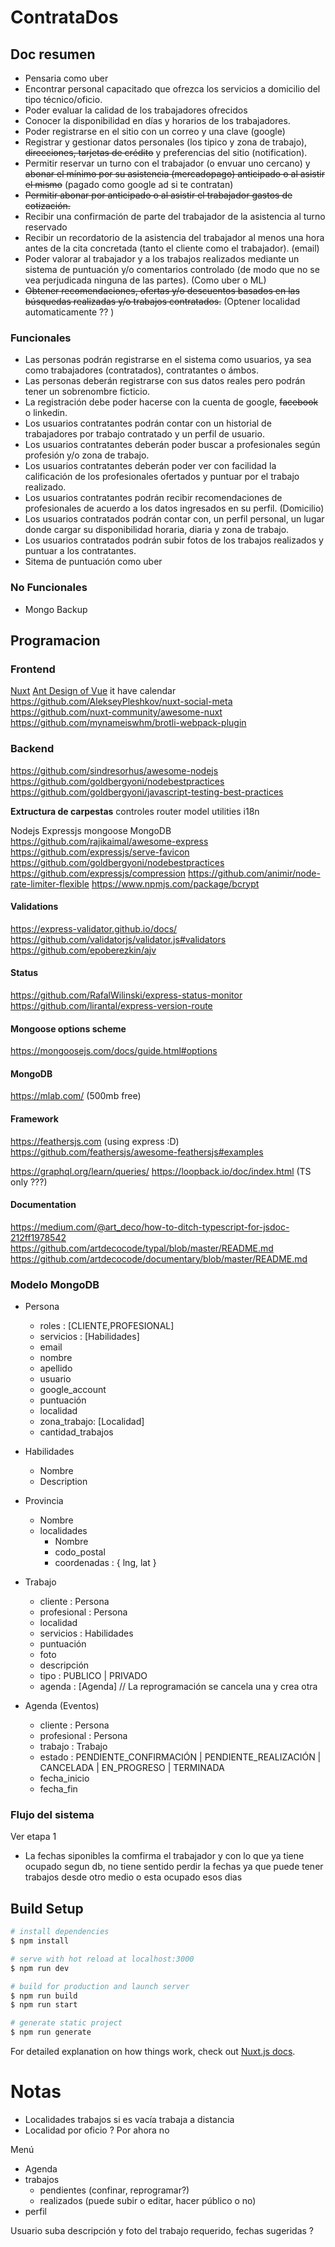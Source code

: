 # ContrataDos

## Doc resumen

- Pensaria como uber
- Encontrar personal capacitado que ofrezca los servicios a domicilio del tipo técnico/oficio.
- Poder evaluar la calidad de los trabajadores ofrecidos
- Conocer la disponibilidad en días y horarios de los trabajadores.
- Poder registrarse en el sitio con un correo y una clave (google)
- Registrar y gestionar datos personales (los tipico y zona de trabajo), ~~direcciones, tarjetas de crédito~~ y preferencias del sitio (notification).
- Permitir reservar un turno con el trabajador (o envuar uno cercano) y ~~abonar el mínimo por su asistencia (mercadopago) anticipado o al asistir el mismo~~ (pagado como google ad si te contratan)
- ~~Permitir abonar por anticipado o al asistir el trabajador gastos de cotización.~~
- Recibir una confirmación de parte del trabajador de la asistencia al turno reservado
- Recibir un recordatorio de la asistencia del trabajador al menos una hora antes de la cita concretada (tanto el cliente como el trabajador). (email)
- Poder valorar al trabajador y a los trabajos realizados mediante un sistema de puntuación y/o comentarios controlado (de modo que no se vea perjudicada ninguna de las partes). (Como uber o ML)
- ~~Obtener recomendaciones, ofertas y/o descuentos basados en las búsquedas realizadas y/o trabajos contratados.~~ (Optener localidad automaticamente ?? )

### Funcionales

- Las personas podrán registrarse en el sistema como usuarios, ya sea como trabajadores (contratados), contratantes o ámbos.
- Las personas deberán registrarse con sus datos reales pero podrán tener un sobrenombre ficticio.
- La registración debe poder hacerse con la cuenta de google, ~~facebook~~ o linkedin.
- Los usuarios contratantes podrán contar con un historial de trabajadores por trabajo contratado y un perfil de usuario.
- Los usuarios contratantes deberán poder buscar a profesionales según profesión y/o zona de trabajo.
- Los usuarios contratantes deberán poder ver con facilidad la calificación de los profesionales ofertados y puntuar por el trabajo realizado.
- Los usuarios contratantes podrán recibir recomendaciones de profesionales de acuerdo a los datos ingresados en su perfil. (Domicilio)
- Los usuarios contratados podrán contar con, un perfil personal, un lugar donde cargar su disponibilidad horaria, diaria y zona de trabajo.
- Los usuarios contratados podrán subir fotos de los trabajos realizados y puntuar a los contratantes.
- Sitema de puntuación como uber

### No Funcionales

- Mongo Backup

## Programacion

### Frontend

[Nuxt](https://nuxtjs.org/)
[Ant Design of Vue](https://antdv.com/docs/vue/introduce/) it have calendar
<https://github.com/AlekseyPleshkov/nuxt-social-meta>
<https://github.com/nuxt-community/awesome-nuxt>
<https://github.com/mynameiswhm/brotli-webpack-plugin>

### Backend

<https://github.com/sindresorhus/awesome-nodejs>
<https://github.com/goldbergyoni/nodebestpractices>
<https://github.com/goldbergyoni/javascript-testing-best-practices>

**Extructura de carpestas**
controles
router
model
utilities
i18n

Nodejs
Expressjs
mongoose
MongoDB
<https://github.com/rajikaimal/awesome-express>
<https://github.com/expressjs/serve-favicon>
<https://github.com/goldbergyoni/nodebestpractices>
<https://github.com/expressjs/compression>
<https://github.com/animir/node-rate-limiter-flexible>
<https://www.npmjs.com/package/bcrypt>

#### Validations

<https://express-validator.github.io/docs/>
<https://github.com/validatorjs/validator.js#validators>
<https://github.com/epoberezkin/ajv>

#### Status

<https://github.com/RafalWilinski/express-status-monitor>
<https://github.com/lirantal/express-version-route>

#### Mongoose options scheme

<https://mongoosejs.com/docs/guide.html#options>

#### MongoDB

<https://mlab.com/> (500mb free)

#### Framework

<https://feathersjs.com> (using express :D)
<https://github.com/feathersjs/awesome-feathersjs#examples>

<https://graphql.org/learn/queries/>
<https://loopback.io/doc/index.html> (TS only ???)

#### Documentation

https://medium.com/@art_deco/how-to-ditch-typescript-for-jsdoc-212ff1978542
https://github.com/artdecocode/typal/blob/master/README.md
https://github.com/artdecocode/documentary/blob/master/README.md

### Modelo MongoDB

- Persona

  - roles : [CLIENTE,PROFESIONAL]
  - servicios : [Habilidades]
  - email
  - nombre
  - apellido
  - usuario
  - google_account
  - puntuación
  - localidad
  - zona_trabajo: [Localidad]
  - cantidad_trabajos

- Habilidades

  - Nombre
  - Description

- Provincia

  - Nombre
  - localidades
    - Nombre
    - codo_postal
    - coordenadas : { lng, lat }

- Trabajo

  - cliente : Persona
  - profesional : Persona
  - localidad
  - servicios : Habilidades
  - puntuación
  - foto
  - descripción
  - tipo : PUBLICO | PRIVADO
  - agenda : [Agenda] // La reprogramación se cancela una y crea otra

- Agenda (Eventos)
  - cliente : Persona
  - profesional : Persona
  - trabajo : Trabajo
  - estado : PENDIENTE_CONFIRMACIÓN | PENDIENTE_REALIZACIÓN | CANCELADA | EN_PROGRESO | TERMINADA
  - fecha_inicio
  - fecha_fin

### Flujo del sistema

Ver etapa 1

- La fechas siponibles la comfirma el trabajador y con lo que ya tiene ocupado segun db, no tiene
  sentido perdir la fechas ya que puede tener trabajos desde otro medio o esta ocupado esos dias

## Build Setup

```bash
# install dependencies
$ npm install

# serve with hot reload at localhost:3000
$ npm run dev

# build for production and launch server
$ npm run build
$ npm run start

# generate static project
$ npm run generate
```

For detailed explanation on how things work, check out [Nuxt.js docs](https://nuxtjs.org).

# Notas

- Localidades trabajos si es vacía trabaja a distancia
- Localidad por oficio ? Por ahora no

Menú

- Agenda
- trabajos
  - pendientes (confinar, reprogramar?)
  - realizados (puede subir o editar, hacer público o no)
- perfil

Usuario suba descripción y foto del trabajo requerido, fechas sugeridas ?
